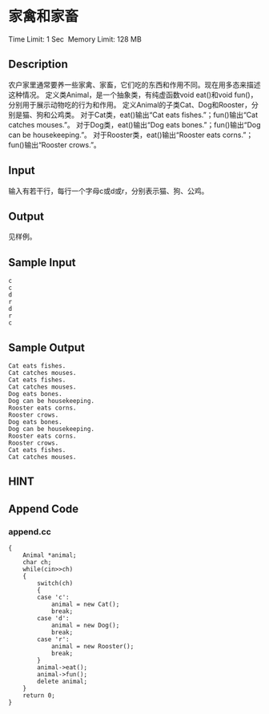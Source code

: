 # 家禽和家畜
Time Limit: 1 Sec  Memory Limit: 128 MB


## Description
农户家里通常要养一些家禽、家畜，它们吃的东西和作用不同。现在用多态来描述这种情况。
定义类Animal，是一个抽象类，有纯虚函数void eat()和void fun()，分别用于展示动物吃的行为和作用。
定义Animal的子类Cat、Dog和Rooster，分别是猫、狗和公鸡类。
对于Cat类，eat()输出“Cat eats fishes.”；fun()输出“Cat catches mouses.”。
对于Dog类，eat()输出“Dog eats bones.”；fun()输出“Dog can be housekeeping.”。
对于Rooster类，eat()输出“Rooster eats corns.”；fun()输出“Rooster crows.”。

## Input
输入有若干行，每行一个字母c或d或r，分别表示猫、狗、公鸡。

## Output
见样例。

## Sample Input
```
c
c
d
r
d
r
c
```
## Sample Output
```
Cat eats fishes.
Cat catches mouses.
Cat eats fishes.
Cat catches mouses.
Dog eats bones.
Dog can be housekeeping.
Rooster eats corns.
Rooster crows.
Dog eats bones.
Dog can be housekeeping.
Rooster eats corns.
Rooster crows.
Cat eats fishes.
Cat catches mouses.
```

## HINT


## Append Code
### append.cc
```cppint main()
{
    Animal *animal;
    char ch;
    while(cin>>ch)
    {
        switch(ch)
        {
        case 'c':
            animal = new Cat();
            break;
        case 'd':
            animal = new Dog();
            break;
        case 'r':
            animal = new Rooster();
            break;
        }
        animal->eat();
        animal->fun();
        delete animal;
    }
    return 0;
}
```
